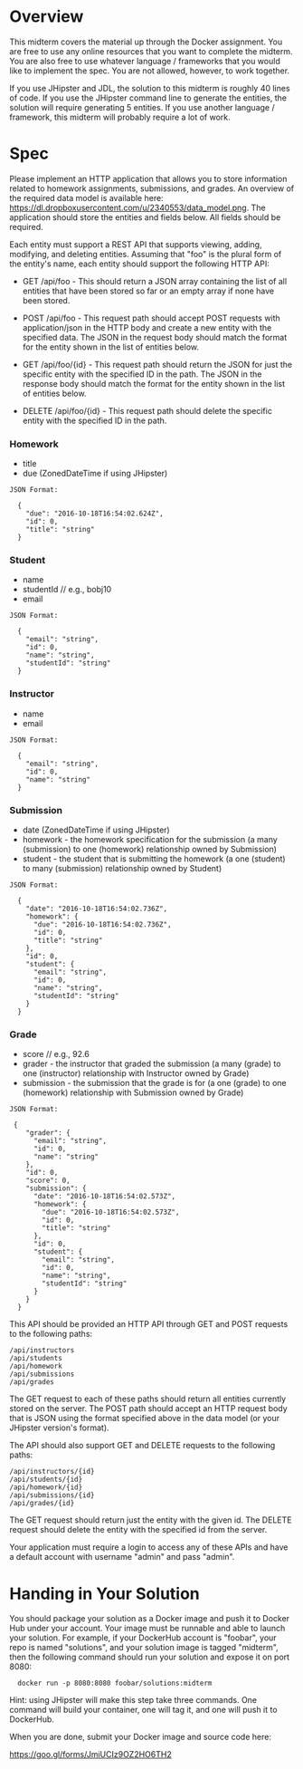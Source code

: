 # Overview

This midterm covers the material up through the Docker assignment. You
are free to use any online resources that you want to complete the midterm.
You are also free to use whatever language / frameworks that you would like
to implement the spec. You are not allowed, however, to work together.

If you use JHipster and JDL, the solution to this midterm is roughly 40
lines of code. If you use the JHipster command line to generate the
entities, the solution will require generating 5 entities. If you use
another language / framework, this midterm will probably require a lot
of work.

# Spec

Please implement an HTTP application that allows you to store information related to 
homework assignments, submissions, and grades. An overview of the required data model
is available here: https://dl.dropboxusercontent.com/u/2340553/data_model.png. The 
application should store the entities and fields below. All fields should be required.

Each entity must support a REST API that supports viewing, adding, modifying, and deleting
entities. Assuming that "foo" is the plural form of the entity's name, each entity should
support the following HTTP API:

+ GET /api/foo - This should return a JSON array containing the list of all entities that
                 have been stored so far or an empty array if none have been stored.
                 
+ POST /api/foo - This request path should accept POST requests with application/json in
                 the HTTP body and create a new entity with the specified data. The JSON
                 in the request body should match the format for the entity shown in the
                 list of entities below.
                 
+ GET /api/foo/{id} - This request path should return the JSON for just the specific entity
                 with the specified ID in the path. The JSON in the response body should match 
                 the format for the entity shown in the list of entities below.
                 
+ DELETE /api/foo/{id} - This request path should delete the specific entity with the specified 
                 ID in the path. 

### Homework 
  + title 
  + due (ZonedDateTime if using JHipster)

```
JSON Format:

  {
    "due": "2016-10-18T16:54:02.624Z",
    "id": 0,
    "title": "string"
  }
```


### Student 
  + name
  + studentId // e.g., bobj10
  + email 

```
JSON Format:

  {
    "email": "string",
    "id": 0,
    "name": "string",
    "studentId": "string"
  }
```


### Instructor 
  + name
  + email

```
JSON Format:

  {
    "email": "string",
    "id": 0,
    "name": "string"
  }
```

### Submission 
  + date (ZonedDateTime if using JHipster)
  + homework - the homework specification for the submission (a many (submission) to one (homework) relationship owned by Submission)
  + student - the student that is submitting the homework (a one (student) to many (submission) relationship owned by Student)

```
JSON Format:

  {
    "date": "2016-10-18T16:54:02.736Z",
    "homework": {
      "due": "2016-10-18T16:54:02.736Z",
      "id": 0,
      "title": "string"
    },
    "id": 0,
    "student": {
      "email": "string",
      "id": 0,
      "name": "string",
      "studentId": "string"
    }
  }
```

### Grade 
  + score // e.g., 92.6
  + grader - the instructor that graded the submission (a many (grade) to one (instructor) relationship with Instructor owned by Grade)
  + submission - the submission that the grade is for (a one (grade) to one (homework) relationship with Submission owned by Grade)

```
JSON Format:

 {
    "grader": {
      "email": "string",
      "id": 0,
      "name": "string"
    },
    "id": 0,
    "score": 0,
    "submission": {
      "date": "2016-10-18T16:54:02.573Z",
      "homework": {
        "due": "2016-10-18T16:54:02.573Z",
        "id": 0,
        "title": "string"
      },
      "id": 0,
      "student": {
        "email": "string",
        "id": 0,
        "name": "string",
        "studentId": "string"
      }
    }
  }

```



This API should be provided an HTTP API through GET and POST requests to the following paths:

```
/api/instructors 
/api/students
/api/homework
/api/submissions
/api/grades
```

The GET request to each of these paths should return all entities currently stored on the 
server. The POST path should accept an HTTP request body that is JSON using the format
specified above in the data model (or your JHipster version's format). 

The API should also support GET and DELETE requests to the following paths:

```
/api/instructors/{id}
/api/students/{id}
/api/homework/{id}
/api/submissions/{id}
/api/grades/{id}
```

The GET request should return just the entity with the given id. The DELETE request should
delete the entity with the specified id from the server.

Your application must require a login to access any of these APIs and have a default account
with username "admin" and pass "admin". 

# Handing in Your Solution

You should package your solution as a Docker image and push it to Docker Hub under your account.
Your image must be runnable and able to launch your solution. For example, if your DockerHub 
account is "foobar", your repo is named "solutions", and your solution image is tagged "midterm",
then the following command should run your solution and expose it on port 8080:

```
  docker run -p 8080:8080 foobar/solutions:midterm
``` 

Hint: using JHipster will make this step take three commands. One command will build your container,
one will tag it, and one will push it to DockerHub.

When you are done, submit your Docker image and source code here:

https://goo.gl/forms/JmiUCIz9OZ2HO6TH2





